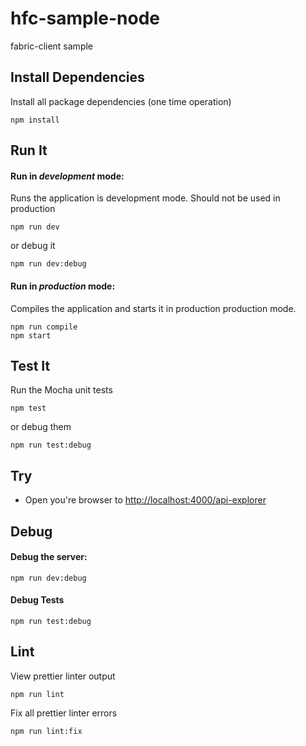 # hfc-sample-node

fabric-client sample

## Install Dependencies

Install all package dependencies (one time operation)

```shell
npm install
```

## Run It
#### Run in *development* mode:
Runs the application is development mode. Should not be used in production

```shell
npm run dev
```

or debug it

```shell
npm run dev:debug
```

#### Run in *production* mode:

Compiles the application and starts it in production production mode.

```shell
npm run compile
npm start
```

## Test It

Run the Mocha unit tests

```shell
npm test
```

or debug them

```shell
npm run test:debug
```

## Try 
* Open you're browser to [http://localhost:4000/api-explorer](http://localhost:4000/api-explorer)


## Debug

#### Debug the server:

```
npm run dev:debug
```

#### Debug Tests

```
npm run test:debug
```

## Lint

View prettier linter output

```
npm run lint
```

Fix all prettier linter errors

```
npm run lint:fix
```

   
